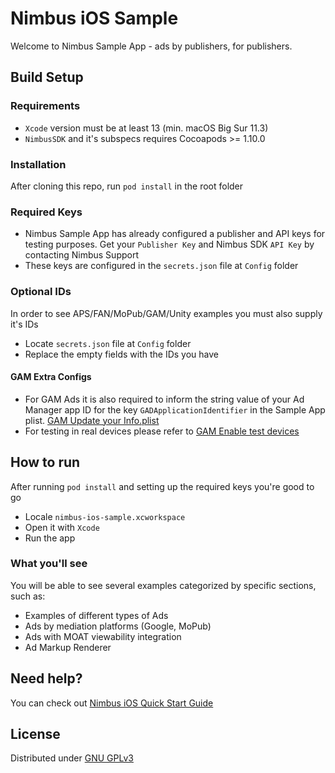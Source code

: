 # Nimbus iOS Sample

Welcome to Nimbus Sample App - ads by publishers, for publishers.

## Build Setup

### Requirements
- `Xcode` version must be at least 13 (min. macOS Big Sur 11.3)
- `NimbusSDK` and it's subspecs requires Cocoapods >= 1.10.0

### Installation
After cloning this repo, run `pod install` in the root folder

### Required Keys
- Nimbus Sample App has already configured a publisher and API keys for testing purposes. Get your `Publisher Key` and Nimbus SDK `API Key` by contacting Nimbus Support
- These keys are configured in the `secrets.json` file at `Config` folder

### Optional IDs
In order to see APS/FAN/MoPub/GAM/Unity examples you must also supply it's IDs
- Locate `secrets.json` file at `Config` folder
- Replace the empty fields with the IDs you have

#### GAM Extra Configs
- For GAM Ads it is also required to inform the string value of your Ad Manager app ID for the key `GADApplicationIdentifier` in the Sample App plist. [GAM Update your Info.plist](https://developers.google.com/ad-manager/mobile-ads-sdk/ios/quick-start#update_your_infoplist)
- For testing in real devices please refer to [GAM Enable test devices](https://developers.google.com/ad-manager/mobile-ads-sdk/ios/test-ads#enable_test_devices)

## How to run
After running `pod install` and setting up the required keys you're good to go
- Locale `nimbus-ios-sample.xcworkspace`
- Open it with `Xcode`
- Run the app

### What you'll see
You will be able to see several examples categorized by specific sections, such as:
- Examples of different types of Ads
- Ads by mediation platforms (Google, MoPub)
- Ads with MOAT viewability integration
- Ad Markup Renderer

## Need help?
You can check out [Nimbus iOS Quick Start Guide](https://adsbynimbus-public.s3.amazonaws.com/iOS/docs/1.11.1/docs/index.html)

## License
Distributed under [GNU GPLv3](https://choosealicense.com/licenses/gpl-3.0/)

